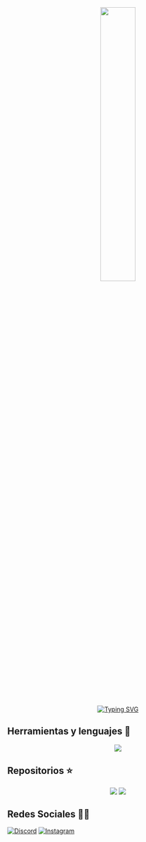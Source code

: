 <div align="center">
  <img heigth="fit-content" src="https://i.pinimg.com/originals/4d/58/ee/4d58ee3a092e554d6fd6dd29628565ba.gif" width="40%"/>
  
</div>  
<br>
<div align="center">
  
  <a href="https://git.io/typing-svg"><img src="https://readme-typing-svg.demolab.com?font=Silkscreen&size=39&pause=1000&color=A88DF7FA&width=730&lines=Hi+I'm+Kira+(Rosario+Calisaya)" alt="Typing SVG" /></a>
</div>

## Herramientas y lenguajes 📌
<p align="center">
  <a href="https://skillicons.dev">
    <img src="https://skillicons.dev/icons?i=js,dart,nodejs,flutter,androidstudio,html,css,vscode,androidstudio,docker,flask,postgres,vue,springboot,intellij,&theme=light" />
  </a>
</p>

## Repositorios ⭐

<div align="center">
  <a href="https://github.com/Kira2602/LibreriaSheccidABM.git" target="_blank"><img height="fit-content" src="https://github-readme-stats.vercel.app/api/pin/?username=Kira2602&repo=libreriasheccidabm&bg_color=1e1e2e&text_color=cdd6f4&icon_color=cba6f7&title_color=94e2d5"/></a> 
  <a href="https://github.com/Kira2602/RC_PUZZLE.git" target="_blank"><img height="fit-content" src="https://github-readme-stats.vercel.app/api/pin/?username=Kira2602&repo=rc_puzzle&bg_color=1e1e2e&text_color=cdd6f4&icon_color=cba6f7&title_color=94e2d5"/></a> 
</div> 

## Redes Sociales 📱🌐 
[![Discord](https://img.shields.io/badge/Discord-%237289DA.svg?logo=discord&logoColor=white)](https://discordapp.com/users/881404495748300820.)  [![Instagram](https://img.shields.io/badge/Instagram-%23E4405F.svg?logo=Instagram&logoColor=white)](https://www.instagram.com/rosa26caly_k/)
